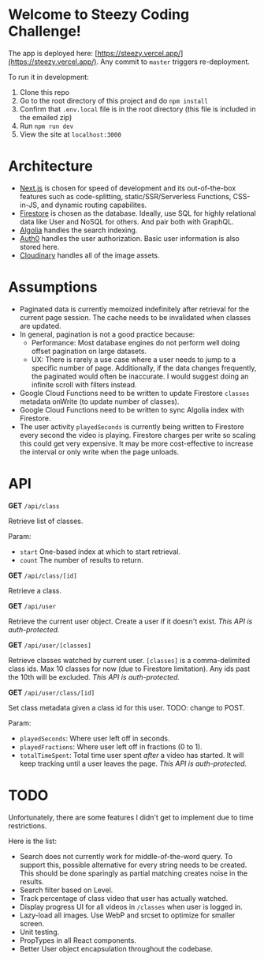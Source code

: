 # Welcome to Steezy Coding Challenge!

The app is deployed here: [https://steezy.vercel.app/](https://steezy.vercel.app/). Any commit to `master` triggers re-deployment.

To run it in development: 
1. Clone this repo
2. Go to the root directory of this project and do `npm install`
3. Confirm that `.env.local` file is in the root directory (this file is included in the emailed zip)
4. Run `npm run dev`
5. View the site at `localhost:3000`

# Architecture
- [Next.js](https://nextjs.org/) is chosen for speed of development and its out-of-the-box features such as code-splitting, static/SSR/Serverless Functions, CSS-in-JS, and dynamic routing capabilites.
- [Firestore](https://firebase.google.com/docs/firestore) is chosen as the database. Ideally, use SQL for highly relational data like User and NoSQL for others. And pair both with GraphQL.
- [Algolia](https://www.algolia.com/) handles the search indexing.
- [Auth0](https://auth0.com/) handles the user authorization. Basic user information is also stored here.
- [Cloudinary](https://cloudinary.com/) handles all of the image assets.

# Assumptions
- Paginated data is currently memoized indefinitely after retrieval for the current page session. The cache needs to be invalidated when classes are updated.
- In general, pagination is not a good practice because:
  - Performance: Most database engines do not perform well doing offset pagination on large datasets. 
  - UX: There is rarely a use case where a user needs to jump to a specific number of page. Additionally, if the data changes frequently, the paginated would often be inaccurate.
  I would suggest doing an infinite scroll with filters instead.
- Google Cloud Functions need to be written to update Firestore `classes` metadata onWrite (to update number of classes).
- Google Cloud Functions need to be written to sync Algolia index with Firestore.
- The user activity `playedSeconds` is currently being written to Firestore every second the video is playing. Firestore charges per write so scaling this could get very expensive. It may be more cost-effective to increase the interval or only write when the page unloads.

# API
**GET** `/api/class`

Retrieve list of classes.

Param:
- `start` One-based index at which to start retrieval.
- `count` The number of results to return.

**GET** `/api/class/[id]`

Retrieve a class.

**GET** `/api/user`

Retrieve the current user object. Create a user if it doesn't exist. 
*This API is auth-protected.*

**GET** `/api/user/[classes]`

Retrieve classes watched by current user. `[classes]` is a comma-delimited class ids. Max 10 classes for now (due to Firestore limitation). Any ids past the 10th will be excluded.
*This API is auth-protected.*

**GET** `/api/user/class/[id]`

Set class metadata given a class id for this user. TODO: change to POST.

Param:
- `playedSeconds`: Where user left off in seconds.
- `playedFractions`: Where user left off in fractions (0 to 1).
- `totalTimeSpent`: Total time user spent *after* a video has started. It will keep tracking until a user leaves the page.
*This API is auth-protected.*

# TODO
Unfortunately, there are some features I didn't get to implement due to time restrictions. 

Here is the list:
- Search does not currently work for middle-of-the-word query. To support this, possible alternative for every string needs to be created. This should be done sparingly as partial matching creates noise in the results. 
- Search filter based on Level.
- Track percentage of class video that user has actually watched.
- Display progress UI for all videos in `/classes` when user is logged in.
- Lazy-load all images. Use WebP and srcset to optimize for smaller screen.
- Unit testing.
- PropTypes in all React components.
- Better User object encapsulation throughout the codebase.
